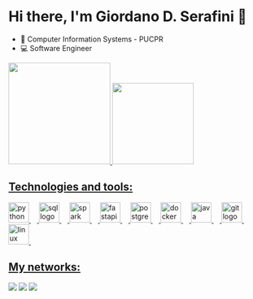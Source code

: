 <h1 align="left">Hi there, I'm Giordano D. Serafini 👋</h1>

- 📖 Computer Information Systems - PUCPR
- 💻 Software Engineer

<div>
  <a href="https://beacons.ai/gdserafini">
  <img height="200em" src="https://github-readme-stats.vercel.app/api?username=gdserafini&show_icons=true&theme=dark&include_all_commits=true&count_private=true"/>
  <img height="160em" src="https://github-readme-stats.vercel.app/api/top-langs/?username=gdserafini&layout=compact&langs_count=16&theme=dark"/>
</div>

<h2 align="left">Technologies and tools:</h2>

<div align="left">
  <img src="https://cdn.jsdelivr.net/gh/devicons/devicon@latest/icons/python/python-original.svg" height="40" alt="python logo"  />
  <img width="12" />
  <img src="https://cdn.jsdelivr.net/gh/devicons/devicon@latest/icons/azuresqldatabase/azuresqldatabase-original.svg" height="40" alt="sql logo"  />
  <img width="12" />  
  <img src="https://cdn.jsdelivr.net/gh/devicons/devicon@latest/icons/apachespark/apachespark-original.svg" height="40" alt="spark logo"  />
  <img width="12" />     
  <img src="https://cdn.jsdelivr.net/gh/devicons/devicon@latest/icons/fastapi/fastapi-original.svg" height="40" alt="fastapi logo"  />
  <img width="12" />
  <img src="https://cdn.jsdelivr.net/gh/devicons/devicon@latest/icons/postgresql/postgresql-original.svg" height="40" alt="postgresql logo"  />
  <img width="12" />
  <img src="https://cdn.jsdelivr.net/gh/devicons/devicon@latest/icons/docker/docker-original.svg" height="40" alt="docker logo"  />
  <img width="12" />
  <img src="https://cdn.jsdelivr.net/gh/devicons/devicon@latest/icons/java/java-original.svg" height="40" alt="java logo"  />
  <img width="12" />
  <img src="https://cdn.jsdelivr.net/gh/devicons/devicon@latest/icons/git/git-original.svg" height="40" alt="git logo"  />
  <img width="12" />
  <img src="https://cdn.jsdelivr.net/gh/devicons/devicon@latest/icons/linux/linux-original.svg" height="40" alt="linux logo"  />
  <img width="12" />
</div>

<h2 align="left">My networks:</h2>
  
<div>
  <a href = "mailto:gdinizserafini@gmail.com"><img src="https://img.shields.io/badge/Gmail-D14836?style=for-the-badge&logo=gmail&logoColor=white" target="_blank"></a> 
  <a href ="https://www.linkedin.com/in/giordano-diniz/"><img src="https://img.shields.io/badge/LinkedIn-0077B5?style=for-the-badge&logo=linkedin&logoColor=white" target="_blank"></a>
  <a href ="https://medium.com/@gdserafini"><img src="https://img.shields.io/badge/Medium-12100E?style=for-the-badge&logo=medium&logoColor=white" target="_blank"></a>
</div>
